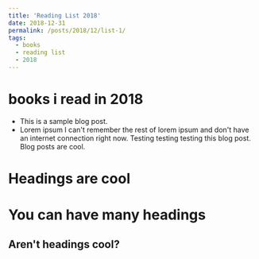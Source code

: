 ```yaml
---
title: 'Reading List 2018'
date: 2018-12-31
permalink: /posts/2018/12/list-1/
tags:
  - books
  - reading list
  - 2018
---
```

# books i read in 2018

- This is a sample blog post. 
- Lorem ipsum I can't remember the rest of lorem ipsum and don't have an internet connection right now. Testing testing testing this blog post. Blog posts are cool.

Headings are cool
======

You can have many headings
======

Aren't headings cool?
------